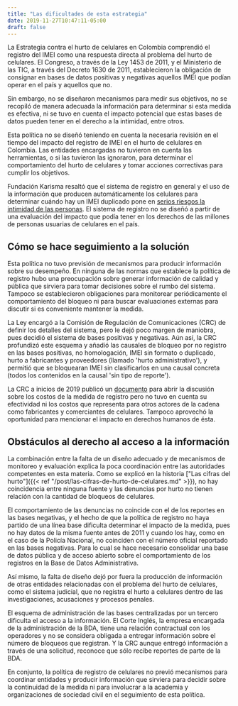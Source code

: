 ```yaml
---
title: "Las dificultades de esta estrategia"
date: 2019-11-27T10:47:11-05:00
draft: false
---
```


La Estrategia contra el hurto de celulares en Colombia comprendió el registro del IMEI como una respuesta directa al problema del hurto de celulares. El Congreso, a través de la Ley 1453 de 2011, y el Ministerio de las TIC, a través del Decreto 1630 de 2011, establecieron la obligación de consignar en bases de datos positivas y negativas aquellos IMEI que podían operar en el país y aquellos que no. 

Sin embargo, no se diseñaron mecanismos para medir sus objetivos, no se recopiló de manera adecuada la información para determinar si esta medida es efectiva, ni se tuvo en cuenta el impacto potencial que estas bases de datos pueden tener en el derecho a la intimidad, entre otros.

Esta política no se diseñó teniendo en cuenta la necesaria revisión en el tiempo del impacto del registro de IMEI en el hurto de celulares en Colombia. Las entidades encargadas no tuvieron en cuenta las herramientas, o si las tuvieron las ignoraron, para determinar el comportamiento del hurto de celulares y tomar acciones correctivas para cumplir los objetivos.

Fundación Karisma resaltó que el sistema de registro en general y el uso de la información que producen automáticamente los celulares para determinar cuándo hay un IMEI duplicado pone en [serios riesgos la intimidad de las personas](https://nomascelusvigilados.karisma.org.co/para-leer/resumen-ejectutivo.html). El sistema de registro no se diseñó a partir de una evaluación del impacto que podía tener en los derechos de las millones de personas usuarias de celulares en el país.

## Cómo se hace seguimiento a la solución

Esta política no tuvo previsión de mecanismos para producir información sobre su desempeño. En ninguna de las normas que establece la política de registro hubo una preocupación sobre generar información de calidad y pública que sirviera para tomar decisiones sobre el rumbo del sistema. Tampoco se establecieron obligaciones para monitorear periódicamente el comportamiento del bloqueo ni para buscar evaluaciones externas para discutir si es conveniente mantener la medida.

La Ley encargó a la Comisión de Regulación de Comunicaciones (CRC) de definir los detalles del sistema, pero le dejó poco margen de maniobra, pues decidió el sistema de bases positivas y negativas. Aún así, la CRC profundizó este esquema y añadió las causales de bloqueo por no registro en las bases positivas, no homologación, IMEI sin formato o duplicado, hurto a fabricantes y proveedores (llamado 'hurto administrativo'), y permitió que se bloquearan IMEI sin clasificarlos en una causal concreta (todos los contenidos en la causal 'sin tipo de reporte').

La CRC a inicios de 2019 publicó un [documento](https://www.crcom.gov.co/es/pagina/simplificacion-marco-regulatorio-para-restriccion-equipos-terminales-hurtados) para abrir la discusión sobre los costos de la medida de registro pero no tuvo en cuenta su efectividad ni los costos que representa para otros actores de la cadena como fabricantes y comerciantes de celulares. Tampoco aprovechó la oportunidad para mencionar el impacto en derechos humanos de ésta.

## Obstáculos al derecho al acceso a la información

La combinación entre la falta de un diseño adecuado y de mecanismos de monitoreo y evaluación explica la poca coordinación entre las autoridades competentes en esta materia. Como se explicó en la historia ["Las cifras del hurto"]({{< ref "/post/las-cifras-de-hurto-de-celulares.md" >}}), no hay coincidencia entre ninguna fuente y las denuncias por hurto no tienen relación con la cantidad de bloqueos de celulares.

El comportamiento de las denuncias no coincide con el de los reportes en las bases negativas, y el hecho de que la política de registro no haya partido de una línea base dificulta determinar el impacto de la medida, pues no hay datos de la misma fuente antes de 2011 y cuando los hay, como en el caso de la Policía Nacional, no coinciden con el número oficial reportado en las bases negativas. Para lo cual se hace necesario consolidar una base de datos pública y de acceso abierto sobre el comportamiento de los registros en la Base de Datos Administrativa.

Así mismo, la falta de diseño dejó por fuera la producción de información de otras entidades relacionadas con el problema del hurto de celulares, como el sistema judicial, que no registra el hurto a celulares dentro de las investigaciones, acusaciones y procesos penales. 

El esquema de administración de las bases centralizadas por un tercero dificulta el acceso a la información. El Corte Inglés, la empresa encargada de la administración de la BDA, tiene una relación contractual con los operadores y no se considera obligada a entregar información sobre el número de bloqueos que registran. Y la CRC aunque entregó información a través de una solicitud, reconoce que sólo recibe reportes de parte de la BDA.

En conjunto, la política de registro de celulares no previó mecanismos para coordinar entidades y producir información que sirviera para decidir sobre la continuidad de la medida ni para involucrar a la academia y organizaciones de sociedad civil en el seguimiento de esta política.

